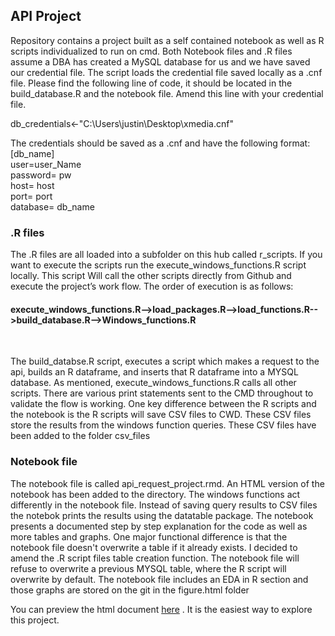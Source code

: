 ## API Project
Repository contains a project built as a self contained notebook as well as R scripts individualized to run on cmd. Both Notebook files and .R files assume a DBA has created a MySQL database for us and we have saved our credential file. The script loads the credential file saved locally as a .cnf file. Please find the following line of code, it should be located in the build_database.R and the notebook file. Amend this line with your credential file. 

db_credentials<-"C:\\Users\\justin\\Desktop\\xmedia.cnf"

The credentials should be saved as a .cnf and have the following format: <br />
[db_name]<br />
user=user_Name<br />
password= pw <br />
host= host <br />
port= port <br />
database= db_name <br /> 


### .R files
The .R files are all loaded into a subfolder on this hub called r_scripts. If you want to execute the scripts run the execute_windows_functions.R script locally. This script Will call the other scripts directly from Github and execute the project’s work flow. The order of execution is as follows:

####  execute_windows_functions.R-->load_packages.R-->load_functions.R-->build_database.R-->Windows_functions.R
<br />
 
The build_databse.R script, executes a script which makes a request to the api, builds an R dataframe, and inserts that R dataframe into a MYSQL database. As mentioned, execute_windows_functions.R calls all other scripts. There are various print statements sent to the CMD throughout to validate the flow is working. One key difference between the  R scripts and the notebook is the R scripts will save CSV files to CWD. These CSV files store the results from the windows function queries.  These CSV files have been added to the folder csv_files


### Notebook file
The notebook file is called api_request_project.rmd. An HTML version of the notebook has been added to the directory. The windows functions act differently in the notebook file. Instead of saving query results to CSV files the notebok prints the results using the datatable package.	The notebook presents a documented step by step explanation for the code as well as more tables and graphs. One major functional difference is that the notebook file doesn't overwrite a table if it already exists. I decided to amend the .R script files table creation function.  The notebook file will refuse to overwrite a previous MYSQL table, where the R script will overwrite by default. The notebook file includes an EDA in R section and those graphs are stored on the git in the figure.html folder


You can preview the html document [here](http://rpubs.com/justin_herman_42/521061) . It is the easiest way to explore this project.

